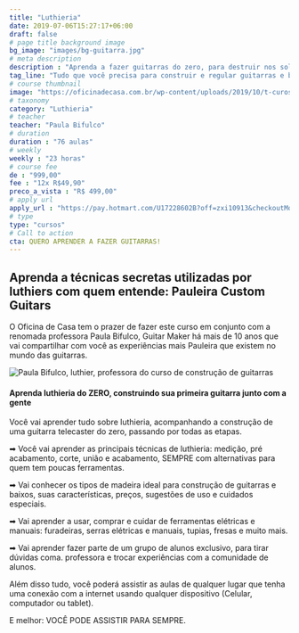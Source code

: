 ```yaml
---
title: "Luthieria"
date: 2019-07-06T15:27:17+06:00
draft: false
# page title background image
bg_image: "images/bg-guitarra.jpg"
# meta description
description : "Aprenda a fazer guitarras do zero, para destruir nos solos e lucrar muito"
tag_line: "Tudo que você precisa para construir e regular guitarras e baixos de corpo sólido"
# course thumbnail
image: "https://oficinadecasa.com.br/wp-content/uploads/2019/10/t-curos-guitarra-450x240.png"
# taxonomy
category: "Luthieria"
# teacher
teacher: "Paula Bifulco"
# duration
duration : "76 aulas"
# weekly
weekly : "23 horas"
# course fee
de : "999,00"
fee : "12x R$49,90"
preco_a_vista : "R$ 499,00"
# apply url
apply_url : "https://pay.hotmart.com/U17228602B?off=zxi10913&checkoutMode=10"
# type
type: "cursos"
# Call to action
cta: QUERO APRENDER A FAZER GUITARRAS!
---
```



## Aprenda a técnicas secretas utilizadas por luthiers com quem entende: Pauleira Custom Guitars
O Oficina de Casa tem o prazer de fazer este curso em conjunto com a renomada professora Paula Bifulco, Guitar Maker há mais de 10 anos que vai compartilhar com você as experiências mais Pauleira que existem no mundo das guitarras.

![Paula Bifulco, luthier, professora do curso de construção de guitarras](https://oficinadecasa.com.br/wp-content/uploads/2021/09/paula-bifulco-luthier-guitar-maker-pauleira-001.6c740844.jpg)

#### Aprenda luthieria do ZERO, construindo sua primeira guitarra junto com a gente
Você vai aprender tudo sobre luthieria, acompanhando a construção de uma guitarra telecaster do zero, passando por todas as etapas.

➡ Você vai aprender as principais técnicas de luthieria: medição, pré acabamento, corte, união e acabamento, SEMPRE com alternativas para quem tem poucas ferramentas.

➡ Vai conhecer os tipos de madeira ideal para construção de guitarras e baixos, suas características, preços, sugestões de uso e cuidados especiais.

➡ Vai aprender a usar, comprar e cuidar de ferramentas elétricas e manuais: furadeiras, serras elétricas e manuais, tupias, fresas e muito mais.

➡ Vai aprender fazer parte de um grupo de alunos exclusivo, para tirar dúvidas coma. professora e trocar experiências com a comunidade de alunos.

Além disso tudo, você poderá assistir as aulas de qualquer lugar que tenha uma conexão com a internet usando qualquer dispositivo (Celular, computador ou tablet).

E melhor: VOCÊ PODE ASSISTIR PARA SEMPRE.
